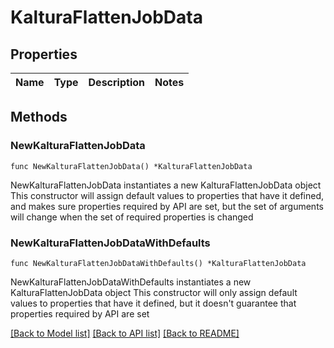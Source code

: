 # KalturaFlattenJobData

## Properties

Name | Type | Description | Notes
------------ | ------------- | ------------- | -------------

## Methods

### NewKalturaFlattenJobData

`func NewKalturaFlattenJobData() *KalturaFlattenJobData`

NewKalturaFlattenJobData instantiates a new KalturaFlattenJobData object
This constructor will assign default values to properties that have it defined,
and makes sure properties required by API are set, but the set of arguments
will change when the set of required properties is changed

### NewKalturaFlattenJobDataWithDefaults

`func NewKalturaFlattenJobDataWithDefaults() *KalturaFlattenJobData`

NewKalturaFlattenJobDataWithDefaults instantiates a new KalturaFlattenJobData object
This constructor will only assign default values to properties that have it defined,
but it doesn't guarantee that properties required by API are set


[[Back to Model list]](../README.md#documentation-for-models) [[Back to API list]](../README.md#documentation-for-api-endpoints) [[Back to README]](../README.md)



